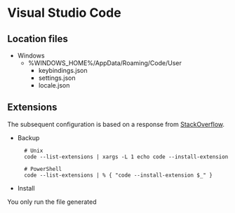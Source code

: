 # Visual Studio Code

## Location files

- Windows
  - %WINDOWS_HOME%/AppData/Roaming/Code/User
    - keybindings.json
    - settings.json
    - locale.json

## Extensions

The subsequent configuration is based on a response from [StackOverflow][1].

- Backup

  ```shell
    # Unix
    code --list-extensions | xargs -L 1 echo code --install-extension
  ```

  ```shell
    # PowerShell
    code --list-extensions | % { "code --install-extension $_" }
  ```

- Install

You only run the file generated

<!-- Reference -->

[1]: https://stackoverflow.com/a/49398449/12923478
